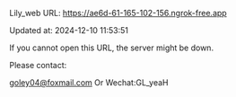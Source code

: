Lily_web URL: https://ae6d-61-165-102-156.ngrok-free.app

Updated at: 2024-12-10 11:53:51

If you cannot open this URL, the server might be down.

Please contact: 

goley04@foxmail.com Or Wechat:GL_yeaH
